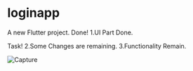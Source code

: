 # loginapp

A new Flutter project.
Done!
1.UI Part Done.

Task!
2.Some Changes are remaining.
3.Functionality Remain.

![Capture](https://user-images.githubusercontent.com/26671705/62876445-99f56c00-bd42-11e9-8c7b-0980d2edeaf6.PNG)

